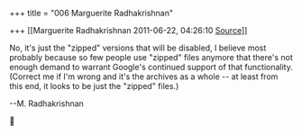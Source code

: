 +++
title = "006 Marguerite Radhakrishnan"

+++
[[Marguerite Radhakrishnan	2011-06-22, 04:26:10 [Source](https://groups.google.com/g/samskrita/c/jEWJKZavIp4)]]



No, it's just the "zipped" versions that will be disabled, I believe most probably because so few people use "zipped" files anymore that there's not enough demand to warrant Google's continued support of that functionality. (Correct me if I'm wrong and it's the archives as a whole -- at least from this end, it looks to be just the "zipped" files.)

  

--M. Radhakrishnan



